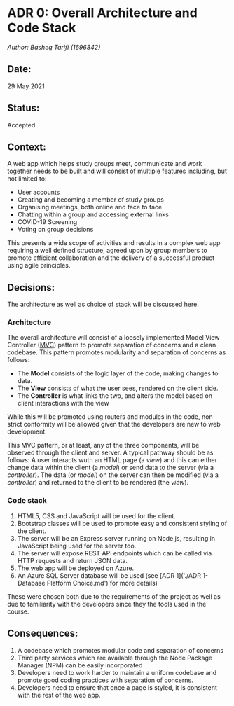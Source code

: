 # ADR 0: Overall Architecture and Code Stack
_Author: Basheq Tarifi (1696842)_

## Date: 
29 May 2021

## Status: 
Accepted

## Context: 
A web app which helps study groups meet, communicate and work together needs to be built and will consist of multiple features including, but not limited to:
- User accounts
- Creating and becoming a member of study groups
- Organising meetings, both online and face to face
- Chatting within a group and accessing external links
- COVID-19 Screening
- Voting on group decisions

This presents a wide scope of activities and results in a complex web app requiring a well defined structure, agreed upon by group members to promote efficient collaboration and the delivery of a successful product using agile principles.

## Decisions:

The architecture as well as choice of stack will be discussed here.

### Architecture
The overall architecture will consist of a loosely implemented Model View Controller ([MVC](https://www.codecademy.com/articles/mvc)) pattern to promote separation of concerns and a clean codebase. This pattern promotes modularity and separation of concerns as follows:
- The **Model** consists of the logic layer of the code, making changes to data.
- The **View** consists of what the user sees, rendered on the client side.
- The **Controller** is what links the two, and alters the model based on client interactions with the view

While this will be promoted using routers and modules in the code, non-strict conformity will be allowed given that the developers are new to web development.

This MVC pattern, or at least, any of the three components, will be observed through the client and server. A typical pathway should be as follows:
A user interacts wuth an HTML page (a _view_) and this can either change data within the client (a _model_) or send data to the server (via a _controller_). The data (or _model_) on the server can then be modified (via a _controller_) and returned to the client to be rendered (the _view_).

### Code stack
1. HTML5, CSS and JavaScript will be used for the client.
2. Bootstrap classes will be used to promote easy and consistent styling of the client.
3. The server will be an Express server running on Node.js, resulting in JavaScript being used for the server too.
4. The server will expose REST API endpoints which can be called via HTTP requests and return JSON data.
5. The web app will be deployed on Azure.
6. An Azure SQL Server database will be used (see [ADR 1]('./ADR 1- Database Platform Choice.md') for more details)

These were chosen both due to the requirements of the project as well as due to familiarity with the developers since they the tools used in the course.

## Consequences:
1. A codebase which promotes modular code and separation of concerns
2. Third party services which are available through the Node Package Manager (NPM) can be easily incorporated
3. Developers need to work harder to maintain a uniform codebase and promote good coding practices with separation of concerns.
4. Developers need to ensure that once a page is styled, it is consistent with the rest of the web app.




